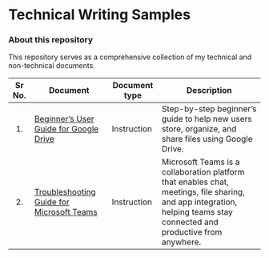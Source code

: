 # Technical Writing Samples
### About this repository
This repository serves as a comprehensive collection of my technical and non-technical documents. 

| Sr No. | Document | Document type | Description |
|:------:|---|---|---|
| <p align="center">1.</p> | [Beginner’s User Guide for Google Drive](https://github.com/Suhas-Kadhane/TechWritingSamples/wiki/Beginner%E2%80%99s-User-Guide-for-Google-Drive) | Instruction | Step-by-step beginner’s guide to help new users store, organize, and share files using Google Drive. |
| <p align="center">2.</p> | [Troubleshooting Guide for Microsoft Teams](https://github.com/Suhas-Kadhane/Technical-Writing-Portfolio/wiki/Troubleshooting-Guide-for-Microsoft-Teams-Connection-Issues) | Instruction | Microsoft Teams is a collaboration platform that enables chat, meetings, file sharing, and app integration, helping teams stay connected and productive from anywhere. |

